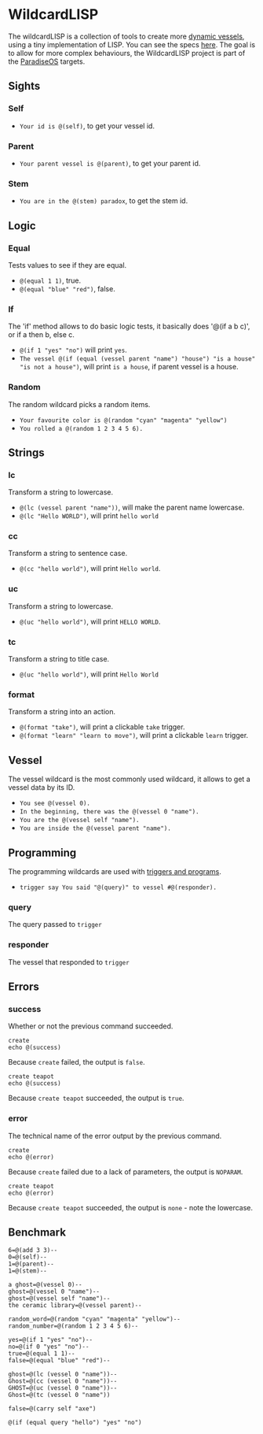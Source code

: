 # WildcardLISP

The wildcardLISP is a collection of tools to create more [dynamic vessels](TUTORIALS.md), using a tiny implementation of LISP. You can see the specs [here](./desktop/server/core/wildcard.js). The goal is to allow for more complex behaviours, the WildcardLISP project is part of the [ParadiseOS](https://github.com/neauoire/ParadiseOS) targets.

## Sights

### Self

-   `Your id is @(self)`, to get your vessel id.

### Parent

-   `Your parent vessel is @(parent)`, to get your parent id.

### Stem

-   `You are in the @(stem) paradox`, to get the stem id.

## Logic

### Equal

Tests values to see if they are equal.

-   `@(equal 1 1)`, true.
-   `@(equal "blue" "red")`, false.

### If

The 'if' method allows to do basic logic tests, it basically does '@(if a b c)', or if a then b, else c.

-   `@(if 1 "yes" "no")` will print `yes`.
-   `The vessel @(if (equal (vessel parent "name") "house") "is a house" "is not a house")`, will print `is a house`, if parent vessel is a house.

### Random

The random wildcard picks a random items.

-   `Your favourite color is @(random "cyan" "magenta" "yellow")`
-   `You rolled a @(random 1 2 3 4 5 6).`

## Strings

### lc

Transform a string to lowercase.

-   `@(lc (vessel parent "name"))`, will make the parent name lowercase.
-   `@(lc "Hello WORLD")`, will print `hello world`

### cc

Transform a string to sentence case.

-   `@(cc "hello world")`, will print `Hello world`.

### uc

Transform a string to lowercase.

-   `@(uc "hello world")`, will print `HELLO WORLD`.

### tc

Transform a string to title case.

-   `@(uc "hello world")`, will print `Hello World`

### format

Transform a string into an action.

-   `@(format "take")`, will print a clickable `take` trigger.
-   `@(format "learn" "learn to move")`, will print a clickable `learn` trigger.

## Vessel

The vessel wildcard is the most commonly used wildcard, it allows to get a vessel data by its ID.

-   `You see @(vessel 0).`
-   `In the beginning, there was the @(vessel 0 "name").`
-   `You are the @(vessel self "name").`
-   `You are inside the @(vessel parent "name").`

## Programming

The programming wildcards are used with [triggers and programs](TUTORIALS.md).

-   `trigger say You said "@(query)" to vessel #@(responder).`

### query

The query passed to `trigger`

### responder

The vessel that responded to `trigger`

## Errors

### success

Whether or not the previous command succeeded.

    create
    echo @(success)

Because `create` failed, the output is `false`.

    create teapot
    echo @(success)

Because `create teapot` succeeded, the output is `true`.

### error

The technical name of the error output by the previous command.

    create
    echo @(error)

Because `create` failed due to a lack of parameters, the output is `NOPARAM`.

    create teapot
    echo @(error)

Because `create teapot` succeeded, the output is `none` - note the lowercase.

## Benchmark

    6=@(add 3 3)--
    0=@(self)--
    1=@(parent)--
    1=@(stem)--

    a ghost=@(vessel 0)--
    ghost=@(vessel 0 "name")--
    ghost=@(vessel self "name")--
    the ceramic library=@(vessel parent)--

    random_word=@(random "cyan" "magenta" "yellow")--
    random_number=@(random 1 2 3 4 5 6)--

    yes=@(if 1 "yes" "no")--
    no=@(if 0 "yes" "no")--
    true=@(equal 1 1)--
    false=@(equal "blue" "red")--

    ghost=@(lc (vessel 0 "name"))--
    Ghost=@(cc (vessel 0 "name"))--
    GHOST=@(uc (vessel 0 "name"))--
    Ghost=@(tc (vessel 0 "name"))

    false=@(carry self "axe")

    @(if (equal query "hello") "yes" "no")
